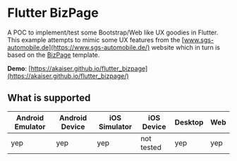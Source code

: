 # Flutter BizPage

A POC to implement/test some Bootstrap/Web like UX goodies in Flutter. This example attempts to
mimic some UX features from the [www.sgs-automobile.de](https://www.sgs-automobile.de/) website
which in turn is based on the [BizPage](https://bootstrapmade.com/demo/templates/BizPage/) template.

**Demo**: [https://akaiser.github.io/flutter_bizpage](https://akaiser.github.io/flutter_bizpage/)

## What is supported
| Android Emulator | Android Device | iOS Simulator     | iOS Device | Desktop | Web  |
|------------------|----------------|-------------------|------------|---------|------|
| yep              | yep            | yep               | not tested | yep     | yep  |

